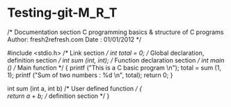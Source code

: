 # Testing-git-M_R_T
/*
    Documentation section
    C programming basics & structure of C programs
    Author: fresh2refresh.com
    Date : 01/01/2012
*/
 
#include <stdio.h>   /* Link section */
int total = 0;       /* Global declaration, definition section */
int sum (int, int);  /* Function declaration section */
int main ()          /* Main function */
{
    printf ("This is a C basic program \n");
    total = sum (1, 1);
    printf ("Sum of two numbers : %d \n", total);
    return 0;
}
 
int sum (int a, int b) /* User defined function */
{   
    return a + b;      /* definition section */
}
